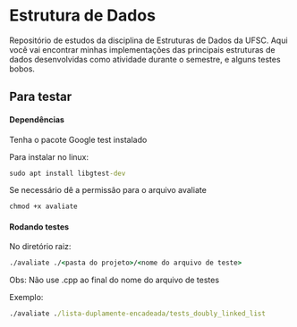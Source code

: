 # Estrutura de Dados

Repositório de estudos da disciplina de Estruturas de Dados da UFSC.
Aqui você vai encontrar minhas implementações das principais estruturas de dados desenvolvidas
como atividade durante o semestre, e alguns testes bobos.

## Para testar

#### Dependências

Tenha o pacote Google test instalado

Para instalar no linux:

```cmd
sudo apt install libgtest-dev
```

Se necessário dê a permissão para o arquivo avaliate

```cmd
chmod +x avaliate
```

#### Rodando testes

No diretório raiz:

```cmd
./avaliate ./<pasta do projeto>/<nome do arquivo de teste>
```

Obs: Não use .cpp ao final do nome do arquivo de testes

Exemplo:

```cmd
./avaliate ./lista-duplamente-encadeada/tests_doubly_linked_list
```
